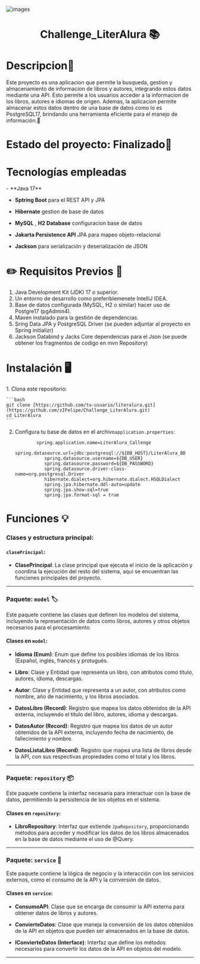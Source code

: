 
![images](https://github.com/user-attachments/assets/45dac5df-21b3-436e-b148-b7cbf94ec7bf)

<h1 align="center"> Challenge_LiterAlura 📚 </h1>

<h1 style="text-align: left;">Descripcion📝</h1>
Este proyecto es una aplicacion que permite la busqueda, gestion y almacenamiento de informacion de libros y autores, integrando estos datos mediante una API. Esto permite a los usuarios acceder a la informacion de los libros, autores e idiomas de origen. Ademas, la aplicacion permite almacenar estos datos dentro de una base de datos como lo es PostgreSQL17, brindando una herramienta eficiente para el manejo de información.🚀
<h1 style="text-align: left;">Estado del proyecto: Finalizado📎</h1>
<h1 style="text-align: left;">Tecnologías empleadas </h1>
- **Java 17**

- **Sptring Boot** para el REST API y JPA

- **Hibernate** gestion de base de datos

- **MySQL** , **H2 Database** configuracion base de datos
  
- **Jakarta Persistence API** JPA para mapeo objeto-relacional

- **Jackson** para serialización y deserialización de JSON
  
<h1 style="text-align: left;">✏️ Requisitos Previos 📖</h1>

1. Java Development Kit (JDK) 17 o superior.
2. Un entorno de desarrollo como preferiblemenete IntelliJ IDEA.
3. Base de datos configurada (MySQL, H2 o similar) hacer uso de Postgre17 (pgAdmin4).
4. Maven instalado para la gestión de dependencias.
5. Sring Data JPA y PostgreSQL Driver (se pueden adjuntar al proyecto en Spring initializr)
6. Jackson Databind y Jacks Core dependencias para el Json (se puede obtener los fragmentos de codigo en mvn Repository)

<h1 style="text-align: left;">Instalación 🖥️</h1>
1. Clona este repositorio:

    ```bash
    git clone [https://github.com/tu-usuario/literalura.git](https://github.com/zIFelipe/Challenge_LiterAlura.git)
    cd LiterAlura
    ```
2. Configura tu base de datos en el archivo`application.properties`:
   
               spring.application.name=LiterAlura_Callenge
                  spring.datasource.url=jdbc:postgresql://${DB_HOST}/LiterAlura_BD
                  spring.datasource.username=${DB_USER}
                  spring.datasource.password=${DB_PASSWORD}
                  spring.datasource.driver-class-name=org.postgresql.Driver
                  hibernate.dialect=org.hibernate.dialect.HSQLDialect
                  spring.jpa.hibernate.ddl-auto=update
                  spring.jpa.show-sql=true
                  spring.jpa.format-sql = true

<h1 style="text-align: left;">Funciones 💡</h1>

### Clases y estructura principal:

#### `clasePrincipal`:
- **ClasePrincipal**: La clase principal que ejecuta el inicio de la aplicación y coordina la ejecución del resto del sistema, aqui se encuentran las funciones principales del proyecto.

---

### Paquete: `model` 🏷️
Este paquete contiene las clases que definen los modelos del sistema, incluyendo la representación de datos como libros, autores y otros objetos necesarios para el procesamiento.

#### Clases en `model`:

- **Idioma (Enum)**: Enum que define los posibles idiomas de los libros (Español, inglés, francés y protugués.
  
- **Libro**: Clase y Entidad que representa un libro, con atributos como título, autores, idioma, descargas.

- **Autor**: Clase y Entidad que representa a un autor, con atributos como nombre, año de nacimiento, y los libros asociados.

- **DatosLibro (Record)**: Registro que mapea los datos obtenidos de la API externa, incluyendo el título del libro, autores, idioma y descargas.

- **DatosAutor (Record)**: Registro que mapea los datos de un autor obtenidos de la API externa, incluyendo fecha de nacimiento, de fallecimiento y nombre.

- **DatosListaLibro (Record)**: Registro que mapea una lista de libros desde la API, con sus respectivas propiedades como el total y los libros.

---

### Paquete: `repository` 📦
Este paquete contiene la interfaz necesaria para interactuar con la base de datos, permitiendo la persistencia de los objetos en el sistema.

#### Clases en `repository`:

- **LibroRepository**: Interfaz que extiende `JpaRepository`, proporcionando métodos para acceder y modificar los datos de los libros almacenados en la base de datos mediante el uso de @Query.

---

### Paquete: `service` 🔧
Este paquete contiene la lógica de negocio y la interacción con los servicios externos, como el consumo de la API y la conversión de datos.

#### Clases en `service`:

- **ConsumoAPI**: Clase que se encarga de consumir la API externa para obtener datos de libros y autores.

- **ConvierteDatos**: Clase que maneja la conversión de los datos obtenidos de la API en objetos que pueden ser almacenados en la base de datos.

- **IConvierteDatos (Interface)**: Interfaz que define los métodos necesarios para convertir los datos de la API en objetos del modelo.

---
